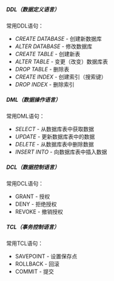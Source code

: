 ##### DDL（数据定义语言）

常用DDL语句：

- *CREATE DATABASE* - 创建新数据库
- *ALTER DATABASE* - 修改数据库
- *CREATE TABLE* - 创建新表
- *ALTER TABLE* - 变更（改变）数据库表
- *DROP TABLE* - 删除表
- *CREATE INDEX* - 创建索引（搜索键）
- *DROP INDEX* - 删除索引

##### DML（数据操作语言）

常用DML语句：

- *SELECT* - 从数据库表中获取数据
- *UPDATE* - 更新数据库表中的数据
- *DELETE* - 从数据库表中删除数据
- *INSERT INTO* - 向数据库表中插入数据

##### DCL（数据控制语言）

常用DCL语句：

* GRANT - 授权
* DENY - 拒绝授权
* REVOKE - 撤销授权

##### TCL（事务控制语言）

常用TCL语句：

* SAVEPOINT - 设置保存点
* ROLLBACK - 回滚
* COMMIT - 提交